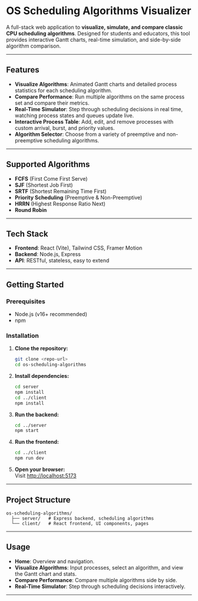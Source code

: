 # OS Scheduling Algorithms Visualizer

A full-stack web application to **visualize, simulate, and compare classic CPU scheduling algorithms**. Designed for students and educators, this tool provides interactive Gantt charts, real-time simulation, and side-by-side algorithm comparison.

---

## Features

- **Visualize Algorithms**: Animated Gantt charts and detailed process statistics for each scheduling algorithm.
- **Compare Performance**: Run multiple algorithms on the same process set and compare their metrics.
- **Real-Time Simulator**: Step through scheduling decisions in real time, watching process states and queues update live.
- **Interactive Process Table**: Add, edit, and remove processes with custom arrival, burst, and priority values.
- **Algorithm Selector**: Choose from a variety of preemptive and non-preemptive scheduling algorithms.

---

## Supported Algorithms

- **FCFS** (First Come First Serve)
- **SJF** (Shortest Job First)
- **SRTF** (Shortest Remaining Time First)
- **Priority Scheduling** (Preemptive & Non-Preemptive)
- **HRRN** (Highest Response Ratio Next)
- **Round Robin**

---

## Tech Stack

- **Frontend**: React (Vite), Tailwind CSS, Framer Motion
- **Backend**: Node.js, Express
- **API**: RESTful, stateless, easy to extend

---

## Getting Started

### Prerequisites

- Node.js (v16+ recommended)
- npm

### Installation

1. **Clone the repository:**
   ```bash
   git clone <repo-url>
   cd os-scheduling-algorithms
   ```

2. **Install dependencies:**
   ```bash
   cd server
   npm install
   cd ../client
   npm install
   ```

3. **Run the backend:**
   ```bash
   cd ../server
   npm start
   ```

4. **Run the frontend:**
   ```bash
   cd ../client
   npm run dev
   ```

5. **Open your browser:**  
   Visit [http://localhost:5173](http://localhost:5173)

---

## Project Structure

```
os-scheduling-algorithms/
  ├── server/   # Express backend, scheduling algorithms
  └── client/   # React frontend, UI components, pages
```

---

## Usage

- **Home**: Overview and navigation.
- **Visualize Algorithms**: Input processes, select an algorithm, and view the Gantt chart and stats.
- **Compare Performance**: Compare multiple algorithms side by side.
- **Real-Time Simulator**: Step through scheduling decisions interactively.

-------

